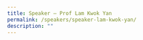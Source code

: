```yaml
---
title: Speaker – Prof Lam Kwok Yan
permalink: /speakers/speaker-lam-kwok-yan/
description: ""
---
```

